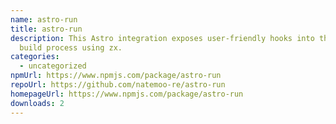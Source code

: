 ```yaml
---
name: astro-run
title: astro-run
description: This Astro integration exposes user-friendly hooks into the astro
  build process using zx.
categories:
  - uncategorized
npmUrl: https://www.npmjs.com/package/astro-run
repoUrl: https://github.com/natemoo-re/astro-run
homepageUrl: https://www.npmjs.com/package/astro-run
downloads: 2
---
```

